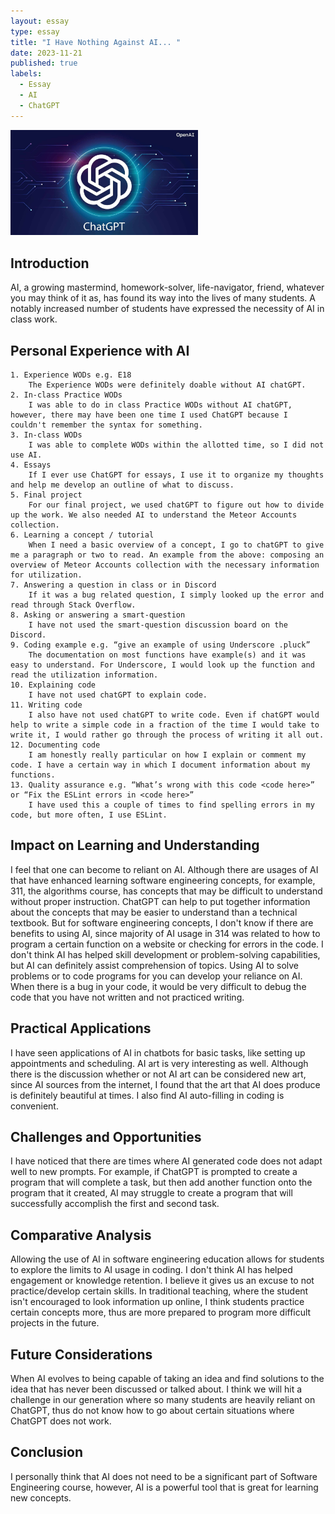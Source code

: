 ```yaml
---
layout: essay
type: essay
title: "I Have Nothing Against AI... "
date: 2023-11-21
published: true
labels:
  - Essay
  - AI
  - ChatGPT
---
```


<img width="300px" class="rounded float-start pe-4" src="/img/essay/chatgpt_assistente.jpg">

## Introduction

AI, a growing mastermind, homework-solver, life-navigator, friend, whatever you may think of it as, has found its way into the lives of many students. A notably increased number of students have expressed the necessity of AI in class work. 

## Personal Experience with AI

	1. Experience WODs e.g. E18
		The Experience WODs were definitely doable without AI chatGPT.
	2. In-class Practice WODs
		I was able to do in class Practice WODs without AI chatGPT, however, there may have been one time I used ChatGPT because I couldn't remember the syntax for something.
	3. In-class WODs
		I was able to complete WODs within the allotted time, so I did not use AI.
	4. Essays
		If I ever use ChatGPT for essays, I use it to organize my thoughts and help me develop an outline of what to discuss.
	5. Final project
		For our final project, we used chatGPT to figure out how to divide up the work. We also needed AI to understand the Meteor Accounts collection.
	6. Learning a concept / tutorial
		When I need a basic overview of a concept, I go to chatGPT to give me a paragraph or two to read. An example from the above: composing an overview of Meteor Accounts collection with the necessary information for utilization.
	7. Answering a question in class or in Discord
		If it was a bug related question, I simply looked up the error and read through Stack Overflow.
	8. Asking or answering a smart-question
		I have not used the smart-question discussion board on the Discord.
	9. Coding example e.g. “give an example of using Underscore .pluck”
		The documentation on most functions have example(s) and it was easy to understand. For Underscore, I would look up the function and read the utilization information.
	10. Explaining code
		I have not used chatGPT to explain code. 
	11. Writing code
		I also have not used chatGPT to write code. Even if chatGPT would help to write a simple code in a fraction of the time I would take to write it, I would rather go through the process of writing it all out.
	12. Documenting code
		I am honestly really particular on how I explain or comment my code. I have a certain way in which I document information about my functions.
	13. Quality assurance e.g. “What’s wrong with this code <code here>” or “Fix the ESLint errors in <code here>”
		I have used this a couple of times to find spelling errors in my code, but more often, I use ESLint.
## Impact on Learning and Understanding

I feel that one can become to reliant on AI. Although there are usages of AI that have enhanced learning software engineering concepts, for example, 311, the algorithms course, has concepts that may be difficult to understand without proper instruction. ChatGPT can help to put together information about the concepts that may be easier to understand than a technical textbook. But for software engineering concepts, I don't know if there are benefits to using AI, since majority of AI usage in 314 was related to how to program a certain function on a website or checking for errors in the code.
I don't think AI has helped skill development or problem-solving capabilities, but AI can definitely assist comprehension of topics. Using AI to solve problems or to code programs for you can develop your reliance on AI. When there is a bug in your code, it would be very difficult to debug the code that you have not written and not practiced writing.
## Practical Applications

I have seen applications of AI in chatbots for basic tasks, like setting up appointments and scheduling. AI art is very interesting as well. Although there is the discussion whether or not AI art can be considered new art, since AI sources from the internet, I found that the art that AI does produce is definitely beautiful at times. 
I also find AI auto-filling in coding is convenient.
## Challenges and Opportunities

I have noticed that there are times where AI generated code does not adapt well to new prompts. For example, if ChatGPT is prompted to create a program that will complete a task, but then add another function onto the program that it created, AI may struggle to create a program that will successfully accomplish the first and second task. 
## Comparative Analysis

Allowing the use of AI in software engineering education allows for students to explore the limits to AI usage in coding. I don't think AI has helped engagement or knowledge retention. I believe it gives us an excuse to not practice/develop certain skills. In traditional teaching, where the student isn't encouraged to look information up online, I think students practice certain concepts more, thus are more prepared to program more difficult projects in the future.
## Future Considerations

When AI evolves to being capable of taking an idea and find solutions to the idea that has never been discussed or talked about. I think we will hit a challenge in our generation where so many students are heavily reliant on ChatGPT, thus do not know how to go about certain situations where ChatGPT does not work. 
## Conclusion

I personally think that AI does not need to be a significant part of Software Engineering course, however, AI is a powerful tool that is great for learning new concepts. 
